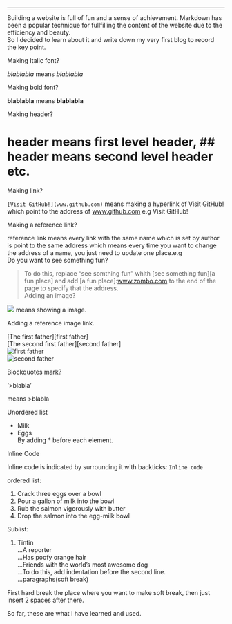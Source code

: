 * * *

Building a website is full of fun and a sense of achievement. Markdown has been a popular technique for fullfilling the content of the website due to the efficiency and beauty.  
So I decided to learn about it and write down my very first blog to record the key point.

Making Italic font?

_blablabla_ means _blablabla_

Making bold font?

**blablabla** means **blablabla**

Making header?

# [](#header-means-first-level-header-header-means-second-level-header-etc "header means first level header, ## header means second level header etc.")header means first level header, ## header means second level header etc.

Making link?

`[Visit GitHub!](www.github.com)` means making a hyperlink of Visit GitHub! which point to the address of www.github.com e.g Visit GitHub!

Making a reference link?

reference link means every link with the same name which is set by author is point to the same address which means every time you want to change the address of a name, you just need to update one place.e.g  
Do you want to see something fun?

> To do this, replace “see somthing fun” whith [see something fun][a fun place] and add [a fun place]:www.zombo.com to the end of the page to specify that the address.  
> Adding an image?

![](http://octodex.github.com/images/octdrey-catburn.jpg) means showing a image.

Adding a reference image link.

[The first father][first father]  
[The second first father][second father]  
![first father](http://octodex.github.com/images/founding-father.jpg)  
![second father](http://octodex.github.com/images/foundingfather_v2.png)

Blockquotes mark?

‘>blabla’

means >blabla

Unordered list

*   Milk
*   Eggs  
    By adding * before each element.

Inline Code

Inline code is indicated by surrounding it with backticks: `Inline code`

ordered list:

1.  Crack three eggs over a bowl
2.  Pour a gallon of milk into the bowl
3.  Rub the salmon vigorously with butter
4.  Drop the salmon into the egg-milk bowl

Sublist:

1.  Tintin  
    …A reporter  
    …Has poofy orange hair  
    …Friends with the world’s most awesome dog  
    …To do this, add indentation before the second line.  
    …paragraphs(soft break)

First hard break the place where you want to make soft break, then just insert 2 spaces after there.

So far, these are what I have learned and used.